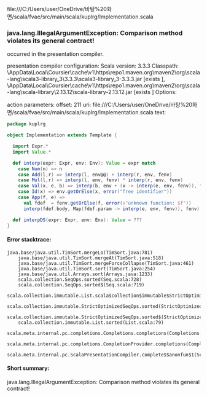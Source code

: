file:///C:/Users/user/OneDrive/바탕%20화면/scala/fvae/src/main/scala/kuplrg/Implementation.scala
### java.lang.IllegalArgumentException: Comparison method violates its general contract!

occurred in the presentation compiler.

presentation compiler configuration:
Scala version: 3.3.3
Classpath:
<HOME>\AppData\Local\Coursier\cache\v1\https\repo1.maven.org\maven2\org\scala-lang\scala3-library_3\3.3.3\scala3-library_3-3.3.3.jar [exists ], <HOME>\AppData\Local\Coursier\cache\v1\https\repo1.maven.org\maven2\org\scala-lang\scala-library\2.13.12\scala-library-2.13.12.jar [exists ]
Options:



action parameters:
offset: 211
uri: file:///C:/Users/user/OneDrive/바탕%20화면/scala/fvae/src/main/scala/kuplrg/Implementation.scala
text:
```scala
package kuplrg

object Implementation extends Template {

  import Expr.*
  import Value.*

  def interp(expr: Expr, env: Env): Value = expr match
    case Num(n) => n
    case Add(l,r) => interp(l, env@@) + interp(r, env, fenv)
    case Mul(l,r) => interp(l, env, fenv) * interp(r, env, fenv)
    case Val(x, e, b) => interp(b, env + (x -> interp(e, env, fenv)), fenv)
    case Id(x) => env.getOrElse(x, error("free identifier"))
    case App(f, e) => 
      val fdef  = fenv.getOrElse(f, error(s"unknown function: $f"))
      interp(fdef.body, Map(fdef.param -> interp(e, env, fenv)), fenv)

  def interpDS(expr: Expr, env: Env): Value = ???
}

```



#### Error stacktrace:

```
java.base/java.util.TimSort.mergeLo(TimSort.java:781)
	java.base/java.util.TimSort.mergeAt(TimSort.java:518)
	java.base/java.util.TimSort.mergeForceCollapse(TimSort.java:461)
	java.base/java.util.TimSort.sort(TimSort.java:254)
	java.base/java.util.Arrays.sort(Arrays.java:1233)
	scala.collection.SeqOps.sorted(Seq.scala:728)
	scala.collection.SeqOps.sorted$(Seq.scala:719)
	scala.collection.immutable.List.scala$collection$immutable$StrictOptimizedSeqOps$$super$sorted(List.scala:79)
	scala.collection.immutable.StrictOptimizedSeqOps.sorted(StrictOptimizedSeqOps.scala:78)
	scala.collection.immutable.StrictOptimizedSeqOps.sorted$(StrictOptimizedSeqOps.scala:78)
	scala.collection.immutable.List.sorted(List.scala:79)
	scala.meta.internal.pc.completions.Completions.completions(Completions.scala:211)
	scala.meta.internal.pc.completions.CompletionProvider.completions(CompletionProvider.scala:89)
	scala.meta.internal.pc.ScalaPresentationCompiler.complete$$anonfun$1(ScalaPresentationCompiler.scala:155)
```
#### Short summary: 

java.lang.IllegalArgumentException: Comparison method violates its general contract!